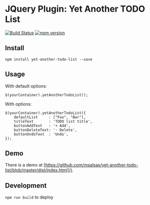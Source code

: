 # JQuery Plugin: Yet Another TODO List 
[![Build Status](https://travis-ci.org/msalsas/yet-another-todo-list.svg?branch=master)](https://travis-ci.org/msalsas/yet-another-todo-list)
[![npm version](https://badge.fury.io/js/yet-another-todo-list.svg)](https://badge.fury.io/js/yet-another-todo-list)

## Install
 
`npm install yet-another-todo-list --save`
 
## Usage

With default options:

`$(yourContainer).yetAnotherTodoList();`

With options:

    $(yourContainer).yetAnotherTodoList({
        defaultList     : ["Foo", "Bar"],
        titleText       : 'TODO list title',
        buttonAddText   : '+ Add',
        buttonDeleteText: '- Delete',
        buttonUndoText  : 'Undo',
    });

 
## Demo

There is a demo at [https://github.com/msalsas/yet-another-todo-list/blob/master/dist/index.html]().

## Development

`npm run build` to deploy